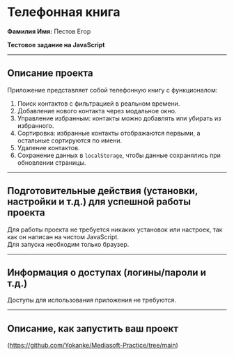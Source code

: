 # Телефонная книга

**Фамилия Имя:** Пестов Егор

**Тестовое задание на JavaScript**  

---

## Описание проекта  
Приложение представляет собой телефонную книгу с функционалом:  
1. Поиск контактов с фильтрацией в реальном времени.  
2. Добавление нового контакта через модальное окно.  
3. Управление избранным: контакты можно добавлять или убирать из избранного.  
4. Сортировка: избранные контакты отображаются первыми, а остальные сортируются по имени.  
5. Удаление контактов.  
6. Сохранение данных в `localStorage`, чтобы данные сохранялись при обновлении страницы.  

---

## Подготовительные действия (установки, настройки и т.д.) для успешной работы проекта  
Для работы проекта не требуется никаких установок или настроек, так как он написан на чистом JavaScript.  
Для запуска необходим только браузер.  

---

## Информация о доступах (логины/пароли и т.д.)  
Доступы для использования приложения не требуются.  

---

## Описание, как запустить ваш проект  
(https://github.com/Yokanke/Mediasoft-Practice/tree/main)
